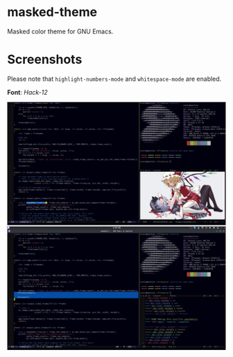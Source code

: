 # masked-theme
Masked color theme for GNU Emacs.

# Screenshots
Please note that `highlight-numbers-mode` and `whitespace-mode` are enabled.

**Font**: *Hack-12*

![Alt text](/screenshot.png "Screenshot")
![Alt text](/screenshot2.png "Screenshot")
